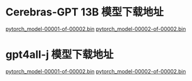 # Cerebras-GPT 13B 模型下载地址
[pytorch_model-00001-of-00002.bin](https://huggingface.co/cerebras/Cerebras-GPT-13B/resolve/main/pytorch_model-00001-of-00002.bin)
[pytorch_model-00002-of-00002.bin](https://huggingface.co/cerebras/Cerebras-GPT-13B/resolve/main/pytorch_model-00002-of-00002.bin)
# gpt4all-j 模型下载地址
[pytorch_model-00001-of-00002.bin](https://huggingface.co/nomic-ai/gpt4all-j/resolve/main/pytorch_model-00001-of-00002.bin)
[pytorch_model-00002-of-00002.bin](https://huggingface.co/nomic-ai/gpt4all-j/resolve/main/pytorch_model-00002-of-00002.bin)
